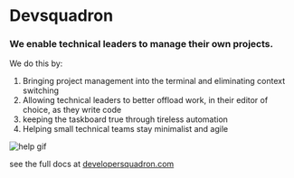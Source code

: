 # Devsquadron

### We enable technical leaders to manage their own projects.

We do this by:
1. Bringing project management into the terminal and eliminating context switching
2. Allowing technical leaders to better offload work, in their editor of choice, as they write code
3. keeping the taskboard true through tireless automation
4. Helping small technical teams stay minimalist and agile

![help gif](https://developersquadron.com/gifs/help.gif)

see the full docs at [developersquadron.com](https://developersquadron.com/)
